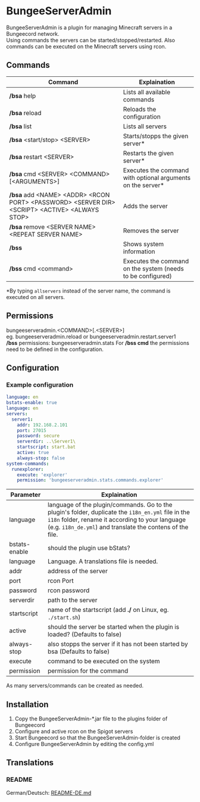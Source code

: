 # BungeeServerAdmin
BungeeServerAdmin is a plugin for managing Minecraft servers in a Bungeecord network.  
Using commands the servers can be started/stopped/restarted.
Also commands can be executed on the Minecraft servers using rcon.

## Commands
Command | Explaination
----------|----------
**/bsa** help | Lists all available commands
**/bsa** reload | Reloads the configuration
**/bsa** list | Lists all servers
**/bsa** \<start/stop\> \<SERVER\> | Starts/stopps the given server\*
**/bsa** restart \<SERVER\> | Restarts the given server\*
**/bsa** cmd \<SERVER\> \<COMMAND\> [\<ARGUMENTS\>] | Executes the command with optional arguments on the server\*
**/bsa** add \<NAME\> \<ADDR\> \<RCON PORT\> \<PASSWORD\> \<SERVER DIR\> \<SCRIPT\> \<ACTIVE\> \<ALWAYS STOP\> | Adds the server
**/bsa** remove \<SERVER NAME\> \<REPEAT SERVER NAME\> | Removes the server
**/bss** | Shows system information
**/bss** cmd \<command\> | Executes the command on the system (needs to be configured)

\*By typing `allservers` instead of the server name, the command is executed on all servers.

## Permissions
bungeeserveradmin.\<COMMAND\>[.\<SERVER\>]  
eg. bungeeserveradmin.reload or bungeeserveradmin.restart.server1  
**/bss** permissions: bungeeserveradmin.stats
For **/bss cmd** the permissions need to be defined in the configuration.  

## Configuration
### Example configuration
```YAML
language: en
bstats-enable: true
language: en
servers:
  server1:
    addr: 192.168.2.101
    port: 27015
    password: secure
    serverdir: ..\Server1\
    startscript: start.bat
    active: true
    always-stop: false
system-commands:
  runexplorer:
    execute: 'explorer'
    permission: 'bungeeserveradmin.stats.commands.explorer'
```

Parameter|Explaination
----------|----------
language|language of the plugin/commands. Go to the plugin's folder, duplicate the `i18n_en.yml` file in the `i18n` folder, rename it according to your language (e.g. `i18n_de.yml`) and translate the contens of the file.
bstats-enable|should the plugin use bStats?
language|Language. A translations file is needed.
addr|address of the server
port|rcon Port
password|rcon password
serverdir|path to the server
startscript|name of the startscript (add **./** on Linux, eg. `./start.sh`)
active|should the server be started when the plugin is loaded? (Defaults to false)
always-stop|also stopps the server if it has not been started by bsa (Defaults to false)
execute|command to be executed on the system
permission|permission for the command


As many servers/commands can be created as needed.

## Installation
1. Copy the BungeeServerAdmin-\*.jar file to the plugins folder of Bungeecord
2. Configure and active rcon on the Spigot servers
3. Start Bungeecord so that the BungeeServerAdmin-folder is created
4. Configure BungeeServerAdmin by editing the config.yml

## Translations
### README
German/Deutsch: [README-DE.md](README-DE.md)
